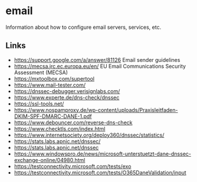 # email
Information about how to configure email servers, services, etc.

## Links
- https://support.google.com/a/answer/81126 Email sender guidelines
- https://mecsa.jrc.ec.europa.eu/en/ EU Email Communications Security Assessment (MECSA)
- https://mxtoolbox.com/supertool
- https://www.mail-tester.com/
- https://dnssec-debugger.verisignlabs.com/
- https://www.experte.de/dns-check/dnssec
- https://ssl-tools.net/
- https://www.nospamproxy.de/wp-content/uploads/Praxisleitfaden-DKIM-SPF-DMARC-DANE-1.pdf
- https://www.debouncer.com/reverse-dns-check
- https://www.checktls.com/index.html
- https://www.internetsociety.org/deploy360/dnssec/statistics/
- https://stats.labs.apnic.net/dnssec/
- https://stats.labs.apnic.net/dnssec
- https://www.windowspro.de/news/microsoft-unterstuetzt-dane-dnssec-exchange-online/04980.html
- https://testconnectivity.microsoft.com/tests/exo
- https://testconnectivity.microsoft.com/tests/O365DaneValidation/input
